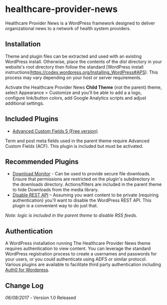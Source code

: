 # healthcare-provider-news

Healthcare Provider News is a WordPress framework designed to deliver organizational news
to a network of health system providers.

## Installation
Theme and plugin files can be extracted and used with an existing WordPress install. Otherwise, place the contents of the _dist_ directory in your website's root directory then follow the standard [WordPress install instructions(https://codex.wordpress.org/Installing_WordPress#APS). This process may vary depending on your host or server requirements.

Activate the Healthcare Provider News **Child Theme** (not the parent) theme, select Appearance > Customize and you'll be able to add a a logo, configure link/button colors, add Google Analytics scripts and adjust additional settings.

## Included Plugins
* [Advanced Custom Fields 5 (Free version)](https://www.advancedcustomfields.com/resources/beta-test-version-5/)

Term and post meta fields used in the parent theme require Advanced Custom Fields (ACF). This plugin is included but must be activated.

## Recommended Plugins
* [Download Monitor](https://wordpress.org/plugins/download-monitor/) - Can be used to provide secure file downloads. Ensure that permissions are restricted on the plugin's subdirectory in the downloads directory. Actions/filters are included in the parent theme to hide Downloads from the media library.
* [Disable REST API](https://wordpress.org/plugins/disable-json-api/) – Assuming you want content to be private (requiring authentication) you'll want to disable the WordPress REST API. This plugin is a convenient way to do just that.

_Note: logic is included in the parent theme to disable RSS feeds._

## Authentication
A WordPress installation running The Healthcare Provider News theme requires authentication to view content.
You can leverage the standard WordPress registration process to create a usernames and passwords for your users,
or you could authenticate using ADFS or similar protocol. Various plugins are available to facilitate third
party authentication including [Auth0 for Wordpress](https://auth0.com/wordpress).

## Change Log

*06/08/2017* - Version 1.0 Released
